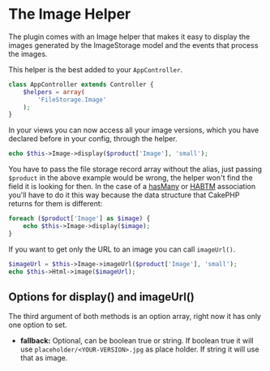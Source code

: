 The Image Helper
================

The plugin comes with an Image helper that makes it easy to display the images generated by the ImageStorage model and the events that process the images.

This helper is the best added to your ```AppController```.

```php
class AppController extends Controller {
	$helpers = array(
		'FileStorage.Image'
	);
}
````

In your views you can now access all your image versions, which you have declared before in your config, through the helper.

```php
echo $this->Image->display($product['Image'], 'small');
```

You have to pass the file storage record array without the alias, just passing `$product` in the above example would be wrong, the helper won't find the field it is looking for then. In the case of a [hasMany](http://book.cakephp.org/2.0/en/models/associations-linking-models-together.html#hasmany) or [HABTM](http://book.cakephp.org/2.0/en/models/associations-linking-models-together.html#hasandbelongstomany-habtm) association you'll have to do it this way because the data structure that CakePHP returns for them is different:

```php
foreach ($product['Image'] as $image) {
    echo $this->Image->display($image);
}
```

If you want to get only the URL to an image you can call ```imageUrl()```.

```php
$imageUrl = $this->Image->imageUrl($product['Image'], 'small');
echo $this->Html->image($imageUrl);
```

Options for display() and imageUrl()
------------------------------------

The third argument of both methods is an option array, right now it has only one option to set.

* **fallback:** Optional, can be boolean true or string. If boolean true it will use ```placeholder/<YOUR-VERSION>.jpg``` as place  holder. If string it will use that as image.
